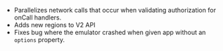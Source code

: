 - Parallelizes network calls that occur when validating authorization for onCall handlers.
- Adds new regions to V2 API
- Fixes bug where the emulator crashed when given app without an `options` property.

